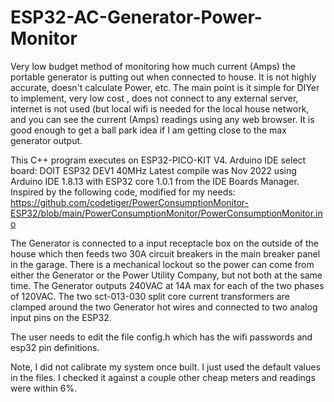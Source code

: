 # ESP32-AC-Generator-Power-Monitor
Very low budget method of monitoring how much current (Amps) the portable generator is putting out when connected to house.
It is not highly accurate, doesn't calculate Power, etc.  The main point is it simple for DIYer to implement, very low cost , does not connect to any external server, internet is not used (but local wifi is needed for the local house network, and you can see the current (Amps) readings using any web browser.  It is good enough to get a ball park idea if I am getting close to the max generator output.

This C++ program executes on ESP32-PICO-KIT V4.  Arduino IDE select board: DOIT ESP32 DEV1 40MHz
Latest compile was Nov 2022 using Arduino IDE 1.8.13 with ESP32 core 1.0.1 from the IDE Boards Manager.
Inspired by the following code, modified for my needs:
 https://github.com/codetiger/PowerConsumptionMonitor-ESP32/blob/main/PowerConsumptionMonitor/PowerConsumptionMonitor.ino

The Generator is connected to a input receptacle box on the outside of the house which then feeds 
two 30A circuit breakers in the main breaker panel in the garage.  There is a mechanical lockout so the power 
can come from either the Generator or the Power Utility Company, but not both at the same time.  The 
Generator outputs 240VAC at 14A max for each of  the two phases of 120VAC.  The two sct-013-030 split core current 
transformers are clamped around the two Generator hot wires and connected to two analog input pins on the ESP32.

The user needs to edit the file config.h which has the wifi passwords and esp32 pin definitions.

Note, I did not calibrate my system once built.  I just used the default values in the files.   I checked it against a couple other cheap meters and readings were within 6%.
